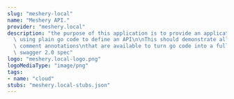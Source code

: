 ```yaml
---
slug: "meshery-local"
name: "Meshery API."
provider: "meshery.local"
description: "the purpose of this application is to provide an application\nthat is\
  \ using plain go code to define an API\n\nThis should demonstrate all the possible\
  \ comment annotations\nthat are available to turn go code into a fully compliant\
  \ swagger 2.0 spec"
logo: "meshery.local-logo.png"
logoMediaType: "image/png"
tags:
- name: "cloud"
stubs: "meshery.local-stubs.json"
---
```

